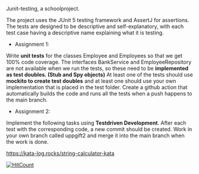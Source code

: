 Junit-testing, a schoolproject.

The project uses the JUnit 5 testing framework and AssertJ for assertions. The tests are designed to be descriptive and self-explanatory, with each test case having a descriptive name explaining what it is testing.


<ul><li>Assignment 1:</li></ul>

Write <b>unit tests</b> for the classes Employee and Employees so that we get 100% code coverage. The interfaces BankService and EmployeeRepository are not available when we run the tests, so these need to be <b>implemented as test doubles. (Stub and Spy objects)</b> At least one of the tests should use <b>mockito to create test doubles</b> and at least one should use your own implementation that is placed in the test folder. Create a github action that automatically builds the code and runs all the tests when a push happens to the main branch.

<ul><li>Assignment 2:</li></ul>
Implement the following tasks using <b>Testdriven Development</b>. After each test with the corresponding code, a new commit should be created. Work in your own branch called uppgift2 and merge it into the main branch when the work is done.

<a href="https://kata-log.rocks/string-calculator-kata">https://kata-log.rocks/string-calculator-kata</a>


  [![HitCount](https://hits.dwyl.com/cybertobbe/junit.svg?style=flat-square&show=unique)](http://hits.dwyl.com/cybertobbe/junit)
